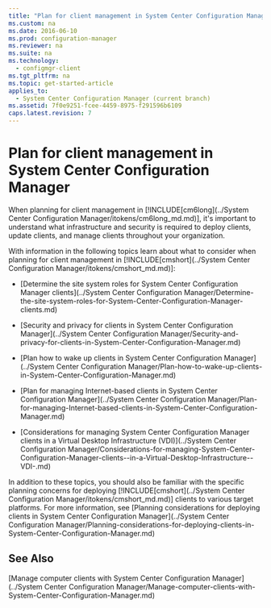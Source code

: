 ```yaml
---
title: "Plan for client management in System Center Configuration Manager"
ms.custom: na
ms.date: 2016-06-10
ms.prod: configuration-manager
ms.reviewer: na
ms.suite: na
ms.technology: 
  - configmgr-client
ms.tgt_pltfrm: na
ms.topic: get-started-article
applies_to: 
  - System Center Configuration Manager (current branch)
ms.assetid: 7f0e9251-fcee-4459-8975-f291596b6109
caps.latest.revision: 7
---
```

# Plan for client management in System Center Configuration Manager
When planning for client management in [!INCLUDE[cm6long](../System Center Configuration Manager/itokens/cm6long_md.md)], it's important to understand what infrastructure and security is required to deploy clients, update clients, and manage clients throughout your organization.  
  
 With information in the following topics learn about what to consider when planning for client management in [!INCLUDE[cmshort](../System Center Configuration Manager/itokens/cmshort_md.md)]:  
  
-   [Determine the site system roles for System Center Configuration Manager clients](../System Center Configuration Manager/Determine-the-site-system-roles-for-System-Center-Configuration-Manager-clients.md)  
  
-   [Security and privacy for clients in System Center Configuration Manager](../System Center Configuration Manager/Security-and-privacy-for-clients-in-System-Center-Configuration-Manager.md)  

- [Plan how to wake up clients in System Center Configuration Manager](../System Center Configuration Manager/Plan-how-to-wake-up-clients-in-System-Center-Configuration-Manager.md)
  
-   [Plan for managing Internet-based clients in System Center Configuration Manager](../System Center Configuration Manager/Plan-for-managing-Internet-based-clients-in-System-Center-Configuration-Manager.md)  
  
-   [Considerations for managing System Center Configuration Manager clients  in a Virtual Desktop Infrastructure (VDI)](../System Center Configuration Manager/Considerations-for-managing-System-Center-Configuration-Manager-clients--in-a-Virtual-Desktop-Infrastructure--VDI-.md)  
  
 In addition to these topics, you should also be familiar with the specific planning concerns for deploying [!INCLUDE[cmshort](../System Center Configuration Manager/itokens/cmshort_md.md)] clients to various target  platforms. For more information, see [Planning considerations for deploying clients in System Center Configuration Manager](../System Center Configuration Manager/Planning-considerations-for-deploying-clients-in-System-Center-Configuration-Manager.md)  
  
## See Also  
 [Manage computer clients with System Center Configuration Manager](../System Center Configuration Manager/Manage-computer-clients-with-System-Center-Configuration-Manager.md)